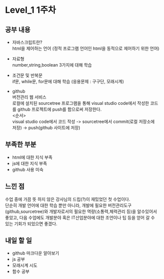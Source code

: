 # Level_1 1주차

## 공부 내용
- 자바스크립트란?  
html을 제어하는 언어
(정적 프로그램 언어인 html을 동적으로 제어하기 위한 언어)

- 자료형  
number,string,boolean 3가지에 대해 학습

- 조건문 및 반복문  
if문, while문, for문에 대해 학습
(응용문제 : 구구단, 모래시계)

- github  
버전관리 웹 서비스  
로컬에 설치된 sourcetree 프로그램을 통해 visual studio code에서 작성한 코드를 github 프로젝트에 push를 함으로써 저장한다.    
<순서>  
visual studio code에서 코드 작성 -> sourcetree에서 commit(로컬 저장소에 저장) -> push(github 사이트에 저장)

## 부족한 부분
- html에 대한 지식 부족
- js에 대한 지식 부족
- github 사용 미숙

## 느낀 점
수업 중에 가끔 뜻 하지 않은 강사님의 드립(?)이 재밌었던 첫 수업이다.  
단순히 개발 언어에 대한 학습 뿐만 아니라, 개발에 필요한 버전관리도구(github,sourcetree)와 개발자로서의 필요한 역량(소통력,체력관리 등)을 알수있어서 좋았고, 다음 수업에도 개발분야 혹은 IT산업분야에 대한 조언이나 팁 등을 얻어 갈 수 있는 기회가 되었으면 좋겠다.

## 내일 할 일
- github 마크다운 알아보기
- js 공부
- 모래시계 시도
- 함수 공부
